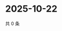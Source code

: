 # 2025-10-22

共 0 条

<!-- BEGIN ZHIHUQUESTIONS -->
<!-- 最后更新时间 Wed Oct 22 2025 11:39:30 GMT+0800 (China Standard Time) -->

<!-- END ZHIHUQUESTIONS -->
